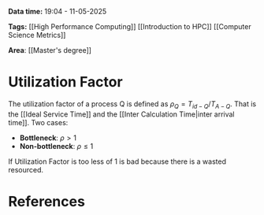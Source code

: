 **Data time:** 19:04 - 11-05-2025

**Tags:** [[High Performance Computing]] [[Introduction to HPC]] [[Computer Science Metrics]]

**Area**: [[Master's degree]]
# Utilization Factor

The utilization factor of a process Q is defined as $\rho_{Q} = T_{id-Q}/T_{A-Q}$. That is the [[Ideal Service Time]] and the [[Inter Calculation Time|inter arrival time]]. Two cases:
- **Bottleneck**: $\rho > 1$
- **Non-bottleneck**: $\rho \leq 1$

If Utilization Factor is too less of 1 is bad because there is a wasted resourced.
# References